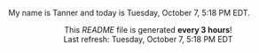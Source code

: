 My name is Tanner and today is Tuesday, October 7, 5:18 PM EDT.

<p align="center">This <i>README</i> file is generated <b>every 3 hours</b>!</br>Last refresh: Tuesday, October 7, 5:18 PM EDT<br /></p>
